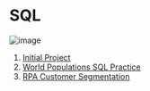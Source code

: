 # SQL

![image](https://i.imgur.com/jvJ5Irm.png)

1. [Initial Project](https://github.com/DataGF/sql/blob/master/initial-project.sql)
2. [World Populations SQL Practice](https://github.com/DataGF/sql/blob/master/world-population-sql-practice.sql)
3. [RPA Customer Segmentation](https://github.com/DataGF/sql/blob/master/rpa-customer-segmentation.sql)
